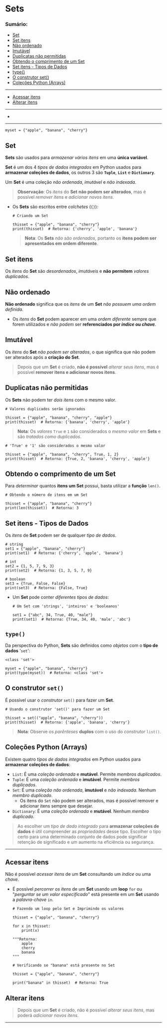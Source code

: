 # Sets

### Sumário:

- [Set](#set)
- [Set itens](#set-itens)
- [Não ordenado](#não-ordenado)
- [Imutável](#imutável)
- [Duplicatas não permitidas](#duplicatas-não-permitidas)
- [Obtendo o comprimento de um Set](#obtendo-o-comprimento-de-um-set)
- [Set itens - Tipos de Dados](#set-itens---tipos-de-dados)
- [type()](#type)
- [O construtor set()](#o-construtor-set)
- [Coleções Python (Arrays)](#coleções-python-arrays)
---
- [Acessar itens](#acessar-itens)
- [Alterar itens](#alterar-itens)
---
- []()

---

```
myset = {"apple", "banana", "cherry"}
```

## Set

**Sets** são usados para _armazenar vários itens_ em uma **única variável**.

**Set** é um dos 4 _tipos de dados integrados_ em Python usados para **armazenar coleções de dados**, os outros 3 são **``Tuple``**, **``List``** e **``Dictionary``**.

Um **Set** é uma coleção _não ordenada_, _imutável_ e _não indexada_.

> **Observação**: Os _itens_ do **Set** **não podem ser alterados**, mas é possível _remover itens_ e _adicionar novos itens_.

- Os **Sets** são escritos entre _colchetes_ (``{}``):
    ```
    # Criando um Set
    
    thisset = {"apple", "banana", "cherry"}
    print(thisset)  # Retorna: {'cherry', 'apple', 'banana'}
    ```

    > **Nota**: Os **Sets** _não são ordenados_, portanto os **itens podem ser apresentados em ordem diferente**.

## Set itens

Os _itens_ do **Set** são _desordenados_, _imutáveis_ e **não permitem** _valores duplicados_.

## Não ordenado

**Não ordenado** significa que os _itens_ de um **Set** _não possuem uma ordem definida_.

- Os _itens_ do **Set** podem aparecer em uma _ordem diferente_ sempre que forem utilizados e _não podem_ ser **referenciados por _índice_ ou _chave_**.

## Imutável

Os _itens_ do **Set** _não podem ser alterados_, o que significa que não podem ser alterados após a **criação do Set**.

> Depois que um **Set** é criado, **não é possível** _alterar seus itens_, mas é possível **remover itens e adicionar novos itens**.

## Duplicatas não permitidas

Os **Sets** não podem ter _dois itens_ com o mesmo valor.

```
# Valores duplicados serão ignorados

thisset = {"apple", "banana", "cherry", "apple"}
print(thisset)  # Retorna: {'banana', 'cherry', 'apple'}
```

> **Nota**: Os _valores_ ``True`` e ``1`` são considerados o _mesmo valor_ em **Sets** e são _tratados como duplicados_.

```
# 'True' e '1' são considerados o mesmo valor

thisset = {"apple", "banana", "cherry", True, 1, 2}
print(thisset)  # Retorna: {True, 2, 'banana', 'cherry', 'apple'}
```

## Obtendo o comprimento de um Set

Para _determinar_ quantos **itens um Set** possui, basta utilizar a **função** ``len()``.

```
# Obtendo o número de itens em um Set

thisset = {"apple", "banana", "cherry"}
print(len(thisset))  # Retorna: 3
```

## Set itens - Tipos de Dados

Os _itens_ de **Set** podem ser de qualquer _tipo de dados_.

```
# string
set1 = {"apple", "banana", "cherry"}
print(set1)  # Retorna: {'cherry', 'apple', 'banana'}

# int
set2 = {1, 5, 7, 9, 3}
print(set2)  # Retorna: {1, 3, 5, 7, 9}

# boolean
set3 = {True, False, False}
print(set3)  # Retorna: {False, True}
```

- Um **Set** pode conter _diferentes tipos de dados_:
    ```
    # Um Set com 'strings', 'inteiros' e 'booleanos'
    
    set1 = {"abc", 34, True, 40, "male"}
    print(set1)  # Retorna: {True, 34, 40, 'male', 'abc'}
    ```

## ``type()``

Da perspectiva do Python, **Sets** são definidos como _objetos_ com o **tipo de dados** '``set``':

```
<class 'set'>
```

```
myset = {"apple", "banana", "cherry"}
print(type(myset))  # Retorna: <class 'set'>
```

## O construtor ``set()``

É possível usar o _construtor_ ``set()`` para fazer um **Set**.

```
# Usando o construtor 'set()' para fazer um Set

thisset = set(("apple", "banana", "cherry"))
print(thisset)  # Retorna: {'apple', 'banana', 'cherry'}
```

> **Nota**: Observe os _parênteses_ **duplos** com o uso do _construtor_ ``list()``.

## Coleções Python (Arrays)

Existem quatro _tipos de dados integrados_ em Python usados para **armazenar coleções de dados**:

- ``List``: É uma _coleção ordenada_ e **mutável**. Permite _membros duplicados_.
- ``Tuple``: É uma _coleção ordenada_ e **imutável**. Permite _membros duplicados_.
- ``Set``: É uma _coleção não ordenada_, **imutável** e _não indexada_. Nenhum _membro duplicado_.
    - Os itens do ``Set`` não podem ser alterados, mas é possível remover e adicionar itens sempre que desejar.
- ``Dictionary``: É uma _coleção ordenada_ e **mutável**. Nenhum _membro duplicado_.

> Ao escolher um _tipo de dado integrado_ para **armazenar coleções de dados** é útil compreender as _propriedades_ desse tipo. Escolher o tipo certo para uma determinado conjunto de dados pode significar retenção de significado e um aumento na eficiência ou segurança.

---

## Acessar itens

Não é possível _acessar itens_ de um **Set** consultando um _índice_ ou uma _chave_.

- É possível _percorrer os itens_ de um **Set** usando um **loop** ``for`` ou "_perguntar se um valor especificado_" está presente em um **Set** usando a _palavra-chave_ ``in``.
    ```
    # Fazendo um loop pelo Set e Imprimindo os valores
    
    thisset = {"apple", "banana", "cherry"}

    for x in thisset:
        print(x)

    """Retorna:
        apple
        cherry
        banana
    """
    ```

    ```
    # Verificando se "banana" está presente no Set

    thisset = {"apple", "banana", "cherry"}

    print("banana" in thisset)  # Retorna: True
    ```

## Alterar itens

> Depois que um **Set** é criado, não é possível _alterar seus itens_, mas poderá _adicionar novos itens_.

---

## 